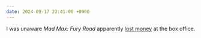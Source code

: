 ```yaml
---
date: 2024-09-17 22:41:00 +0900
---
```


I was unaware _Mad Max: Fury Road_ apparently [lost money](https://en.wikipedia.org/wiki/Mad_Max%3A_Fury_Road#Box_office) at the box office.
